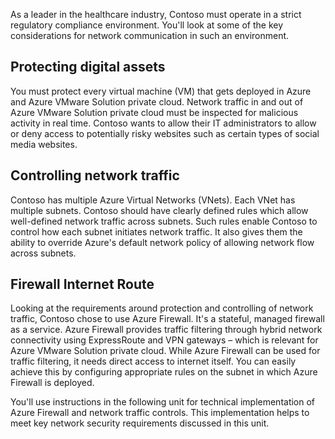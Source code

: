 ﻿As a leader in the healthcare industry, Contoso must operate in a strict regulatory compliance environment. You'll look at some of the key considerations for network communication in such an environment.

## Protecting digital assets

You must protect every virtual machine (VM) that gets deployed in Azure and Azure VMware Solution private cloud. Network traffic in and out of Azure VMware Solution private cloud must be inspected for malicious activity in real time. Contoso wants to allow their IT administrators to allow or deny access to potentially risky websites such as certain types of social media websites. 

## Controlling network traffic

Contoso has multiple Azure Virtual Networks (VNets). Each VNet has multiple subnets. Contoso should have clearly defined rules which allow well-defined network traffic across subnets. Such rules enable Contoso to control how each subnet initiates network traffic. It also gives them the ability to override Azure's default network policy of allowing network flow across subnets.

## Firewall Internet Route

Looking at the requirements around protection and controlling of network traffic, Contoso chose to use Azure Firewall. It's a stateful, managed firewall as a service. Azure Firewall provides traffic filtering through hybrid network connectivity using ExpressRoute and VPN gateways – which is relevant for Azure VMware Solution private cloud. While Azure Firewall can be used for traffic filtering, it needs direct access to internet itself. You can easily achieve this by configuring appropriate rules on the subnet in which Azure Firewall is deployed.

You'll use instructions in the following unit for technical implementation of Azure Firewall and network traffic controls. This implementation helps to meet key network security requirements discussed in this unit.
